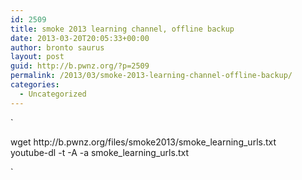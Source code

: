 ```yaml
---
id: 2509
title: smoke 2013 learning channel, offline backup
date: 2013-03-20T20:05:33+00:00
author: bronto saurus
layout: post
guid: http://b.pwnz.org/?p=2509
permalink: /2013/03/smoke-2013-learning-channel-offline-backup/
categories:
  - Uncategorized
---
```

`</p>
<p>wget http://b.pwnz.org/files/smoke2013/smoke_learning_urls.txt<br />
youtube-dl -t -A -a smoke_learning_urls.txt</p>
<p>`